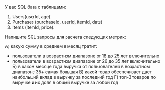 У вас SQL база с таблицами:
1) Users(userId, age)
2) Purchases (purchaseId, userId, itemId, date)
3) Items (itemId, price).


Напишите SQL запросы для расчета следующих метрик:

А) какую сумму в среднем в месяц тратит:
- пользователи в возрастном диапазоне от 18 до 25 лет включительно
- пользователи в возрастном диапазоне от 26 до 35 лет включительно
Б) в каком месяце года выручка от пользователей в возрастном диапазоне 35+ самая большая
В) какой товар обеспечивает дает наибольший вклад в выручку за последний год
Г) топ-3 товаров по выручке и их доля в общей выручке за любой год
